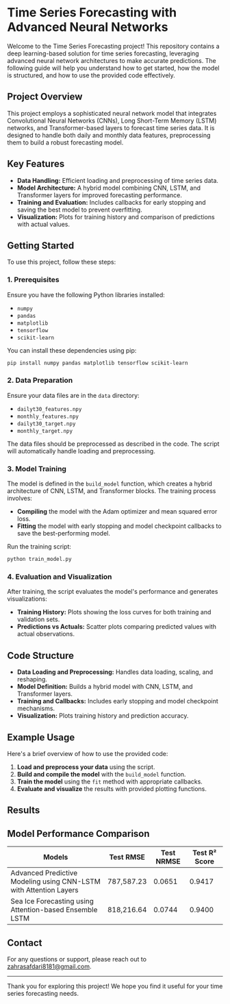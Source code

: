 # Time Series Forecasting with Advanced Neural Networks

Welcome to the Time Series Forecasting project! This repository contains a deep learning-based solution for time series forecasting, leveraging advanced neural network architectures to make accurate predictions. The following guide will help you understand how to get started, how the model is structured, and how to use the provided code effectively.

## Project Overview

This project employs a sophisticated neural network model that integrates Convolutional Neural Networks (CNNs), Long Short-Term Memory (LSTM) networks, and Transformer-based layers to forecast time series data. It is designed to handle both daily and monthly data features, preprocessing them to build a robust forecasting model.

## Key Features

- **Data Handling:** Efficient loading and preprocessing of time series data.
- **Model Architecture:** A hybrid model combining CNN, LSTM, and Transformer layers for improved forecasting performance.
- **Training and Evaluation:** Includes callbacks for early stopping and saving the best model to prevent overfitting.
- **Visualization:** Plots for training history and comparison of predictions with actual values.

## Getting Started

To use this project, follow these steps:

### 1. Prerequisites

Ensure you have the following Python libraries installed:
- `numpy`
- `pandas`
- `matplotlib`
- `tensorflow`
- `scikit-learn`

You can install these dependencies using pip:

```bash
pip install numpy pandas matplotlib tensorflow scikit-learn
```

### 2. Data Preparation

Ensure your data files are in the `data` directory:
- `dailyt30_features.npy`
- `monthly_features.npy`
- `dailyt30_target.npy`
- `monthly_target.npy`

The data files should be preprocessed as described in the code. The script will automatically handle loading and preprocessing.

### 3. Model Training

The model is defined in the `build_model` function, which creates a hybrid architecture of CNN, LSTM, and Transformer blocks. The training process involves:

- **Compiling** the model with the Adam optimizer and mean squared error loss.
- **Fitting** the model with early stopping and model checkpoint callbacks to save the best-performing model.

Run the training script:

```python
python train_model.py
```

### 4. Evaluation and Visualization

After training, the script evaluates the model's performance and generates visualizations:

- **Training History:** Plots showing the loss curves for both training and validation sets.
- **Predictions vs Actuals:** Scatter plots comparing predicted values with actual observations.

## Code Structure

- **Data Loading and Preprocessing:** Handles data loading, scaling, and reshaping.
- **Model Definition:** Builds a hybrid model with CNN, LSTM, and Transformer layers.
- **Training and Callbacks:** Includes early stopping and model checkpoint mechanisms.
- **Visualization:** Plots training history and prediction accuracy.

## Example Usage

Here's a brief overview of how to use the provided code:

1. **Load and preprocess your data** using the script.
2. **Build and compile the model** with the `build_model` function.
3. **Train the model** using the `fit` method with appropriate callbacks.
4. **Evaluate and visualize** the results with provided plotting functions.

## Results

## Model Performance Comparison

| Models                                                                 | Test RMSE         | Test NRMSE       | Test R² Score |
|------------------------------------------------------------------------|--------------------|------------------|---------------|
| Advanced Predictive Modeling using CNN-LSTM with Attention Layers    | 787,587.23        | 0.0651           | 0.9417        |
| Sea Ice Forecasting using Attention-based Ensemble LSTM                | 818,216.64        | 0.0744           | 0.9400        |





## Contact

For any questions or support, please reach out to [zahrasafdari8181@gmail.com](mailto:zahrasafdari8181@gmail.com).

---

Thank you for exploring this project! We hope you find it useful for your time series forecasting needs.
